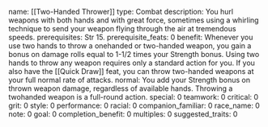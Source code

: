 name: [[Two-Handed Thrower]]
type: Combat
description: You hurl weapons with both hands and with great force, sometimes using a whirling technique to send your weapon flying through the air at tremendous speeds.
prerequisites: Str 15.
prerequisite_feats: 0
benefit: Whenever you use two hands to throw a onehanded or two-handed weapon, you gain a bonus on damage rolls equal to 1-1/2 times your Strength bonus. Using two hands to throw any weapon requires only a standard action for you. If you also have the [[Quick Draw]] feat, you can throw two-handed weapons at your full normal rate of attacks.
normal: You add your Strength bonus on thrown weapon damage, regardless of available hands. Throwing a twohanded weapon is a full-round action.
special: 0
teamwork: 0
critical: 0
grit: 0
style: 0
performance: 0
racial: 0
companion_familiar: 0
race_name: 0
note: 0
goal: 0
completion_benefit: 0
multiples: 0
suggested_traits: 0
